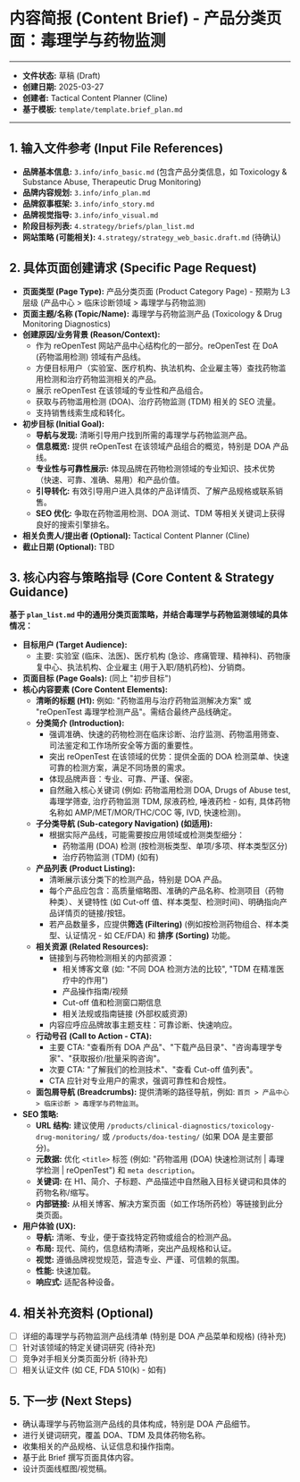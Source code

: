 # 内容简报 (Content Brief) - 产品分类页面：毒理学与药物监测

---
*   **文件状态:** 草稿 (Draft)
*   **创建日期:** 2025-03-27
*   **创建者:** Tactical Content Planner (Cline)
*   **基于模板:** `template/template.brief_plan.md`
---

## 1. 输入文件参考 (Input File References)

*   **品牌基本信息:** `3.info/info_basic.md` (包含产品分类信息，如 Toxicology & Substance Abuse, Therapeutic Drug Monitoring)
*   **品牌内容规划:** `3.info/info_plan.md`
*   **品牌叙事框架:** `3.info/info_story.md`
*   **品牌视觉指导:** `3.info/info_visual.md`
*   **阶段目标列表:** `4.strategy/briefs/plan_list.md`
*   **网站策略 (可能相关):** `4.strategy/strategy_web_basic.draft.md` (待确认)

## 2. 具体页面创建请求 (Specific Page Request)

*   **页面类型 (Page Type):** 产品分类页面 (Product Category Page) - 预期为 L3 层级 (产品中心 > 临床诊断领域 > 毒理学与药物监测)
*   **页面主题/名称 (Topic/Name):** 毒理学与药物监测产品 (Toxicology & Drug Monitoring Diagnostics)
*   **创建原因/业务背景 (Reason/Context):**
    *   作为 reOpenTest 网站产品中心结构化的一部分。reOpenTest 在 DoA (药物滥用检测) 领域有产品线。
    *   方便目标用户（实验室、医疗机构、执法机构、企业雇主等）查找药物滥用检测和治疗药物监测相关的产品。
    *   展示 reOpenTest 在该领域的专业性和产品组合。
    *   获取与药物滥用检测 (DOA)、治疗药物监测 (TDM) 相关的 SEO 流量。
    *   支持销售线索生成和转化。
*   **初步目标 (Initial Goal):**
    *   **导航与发现:** 清晰引导用户找到所需的毒理学与药物监测产品。
    *   **信息概览:** 提供 reOpenTest 在该领域产品组合的概览，特别是 DOA 产品线。
    *   **专业性与可靠性展示:** 体现品牌在药物检测领域的专业知识、技术优势（快速、可靠、准确、易用）和产品价值。
    *   **引导转化:** 有效引导用户进入具体的产品详情页、了解产品规格或联系销售。
    *   **SEO 优化:** 争取在药物滥用检测、DOA 测试、TDM 等相关关键词上获得良好的搜索引擎排名。
*   **相关负责人/提出者 (Optional):** Tactical Content Planner (Cline)
*   **截止日期 (Optional):** TBD

## 3. 核心内容与策略指导 (Core Content & Strategy Guidance)

**基于 `plan_list.md` 中的通用分类页面策略，并结合毒理学与药物监测领域的具体情况：**

*   **目标用户 (Target Audience):**
    *   主要: 实验室 (临床、法医)、医疗机构 (急诊、疼痛管理、精神科)、药物康复中心、执法机构、企业雇主 (用于入职/随机药检)、分销商。
*   **页面目标 (Page Goals):** (同上 "初步目标")
*   **核心内容要素 (Core Content Elements):**
    *   **清晰的标题 (H1):** 例如: "药物滥用与治疗药物监测解决方案" 或 "reOpenTest 毒理学检测产品"。需结合最终产品线确定。
    *   **分类简介 (Introduction):**
        *   强调准确、快速的药物检测在临床诊断、治疗监测、药物滥用筛查、司法鉴定和工作场所安全等方面的重要性。
        *   突出 reOpenTest 在该领域的优势：提供全面的 DOA 检测菜单、快速可靠的检测方案，满足不同场景的需求。
        *   体现品牌声音：专业、可靠、严谨、保密。
        *   自然融入核心关键词 (例如: 药物滥用检测 DOA, Drugs of Abuse test, 毒理学筛查, 治疗药物监测 TDM, 尿液药检, 唾液药检 - 如有, 具体药物名称如 AMP/MET/MOR/THC/COC 等, IVD, 快速检测)。
    *   **子分类导航 (Sub-category Navigation) (如适用):**
        *   根据实际产品线，可能需要按应用领域或检测类型细分：
            *   药物滥用 (DOA) 检测 (按检测板类型、单项/多项、样本类型区分)
            *   治疗药物监测 (TDM) (如有)
    *   **产品列表 (Product Listing):**
        *   清晰展示该分类下的检测产品，特别是 DOA 产品。
        *   每个产品应包含：高质量缩略图、准确的产品名称、检测项目（药物种类）、关键特性 (如 Cut-off 值、样本类型、检测时间)、明确指向产品详情页的链接/按钮。
        *   若产品数量多，应提供**筛选 (Filtering)** (例如按检测药物组合、样本类型、认证情况 - 如 CE/FDA) 和 **排序 (Sorting)** 功能。
    *   **相关资源 (Related Resources):**
        *   链接到与药物检测相关的内部资源：
            *   相关博客文章 (如: "不同 DOA 检测方法的比较", "TDM 在精准医疗中的作用")
            *   产品操作指南/视频
            *   Cut-off 值和检测窗口期信息
            *   相关法规或指南链接 (外部权威资源)
        *   内容应呼应品牌故事主题支柱：可靠诊断、快速响应。
    *   **行动号召 (Call to Action - CTA):**
        *   主要 CTA: "查看所有 DOA 产品"、"下载产品目录"、"咨询毒理学专家"、"获取报价/批量采购咨询"。
        *   次要 CTA: "了解我们的检测技术"、"查看 Cut-off 值列表"。
        *   CTA 应针对专业用户的需求，强调可靠性和合规性。
    *   **面包屑导航 (Breadcrumbs):** 提供清晰的路径导航，例如: `首页 > 产品中心 > 临床诊断 > 毒理学与药物监测`。
*   **SEO 策略:**
    *   **URL 结构:** 建议使用 `/products/clinical-diagnostics/toxicology-drug-monitoring/` 或 `/products/doa-testing/` (如果 DOA 是主要部分)。
    *   **元数据:** 优化 `<title>` 标签 (例如: "药物滥用 (DOA) 快速检测试剂 | 毒理学检测 | reOpenTest") 和 `meta description`。
    *   **关键词:** 在 H1、简介、子标题、产品描述中自然融入目标关键词和具体的药物名称/缩写。
    *   **内部链接:** 从相关博客、解决方案页面（如工作场所药检）等链接到此分类页面。
*   **用户体验 (UX):**
    *   **导航:** 清晰、专业，便于查找特定药物或组合的检测产品。
    *   **布局:** 现代、简约，信息结构清晰，突出产品规格和认证。
    *   **视觉:** 遵循品牌视觉规范，营造专业、严谨、可信赖的氛围。
    *   **性能:** 快速加载。
    *   **响应式:** 适配各种设备。

## 4. 相关补充资料 (Optional)

*   [ ] 详细的毒理学与药物监测产品线清单 (特别是 DOA 产品菜单和规格) (待补充)
*   [ ] 针对该领域的特定关键词研究 (待补充)
*   [ ] 竞争对手相关分类页面分析 (待补充)
*   [ ] 相关认证文件 (如 CE, FDA 510(k) - 如有)

## 5. 下一步 (Next Steps)

*   确认毒理学与药物监测产品线的具体构成，特别是 DOA 产品细节。
*   进行关键词研究，覆盖 DOA、TDM 及具体药物名称。
*   收集相关的产品规格、认证信息和操作指南。
*   基于此 Brief 撰写页面具体内容。
*   设计页面线框图/视觉稿。
